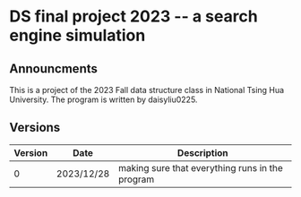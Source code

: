 # DS final project 2023 -- a search engine simulation
## Announcments
This is a project of the 2023 Fall data structure class in National Tsing Hua University.
The program is written by daisyliu0225.

## Versions
| Version | Date | Description |
|---|---|---|
|0| 2023/12/28| making sure that everything runs in the program|

